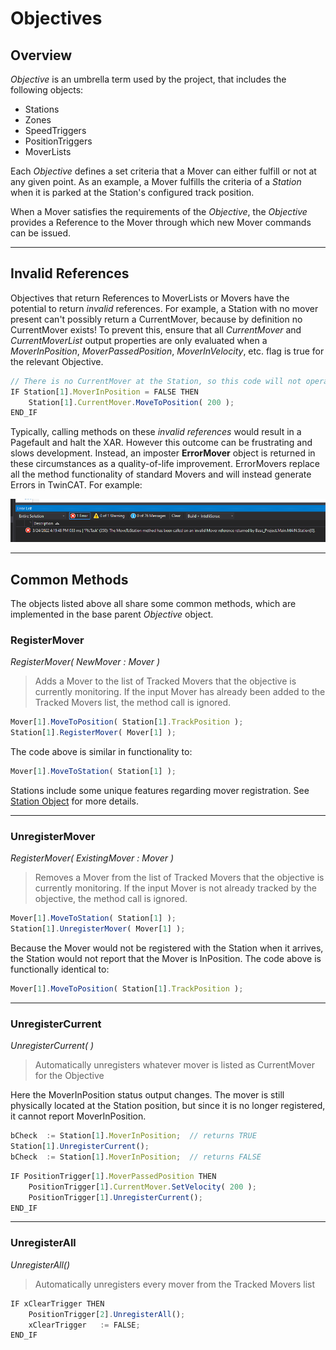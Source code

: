
# Objectives

## Overview

*Objective* is an umbrella term used by the project, that includes the following objects:

- Stations
- Zones
- SpeedTriggers
- PositionTriggers
- MoverLists

Each *Objective* defines a set criteria that a Mover can either fulfill or not at any given point. As an example, a Mover fulfills the criteria of a *Station* when it is parked at the Station's configured track position.

When a Mover satisfies the requirements of the *Objective*, the *Objective* provides a Reference to the Mover through which new Mover commands can be issued.

---

## Invalid References

Objectives that return References to MoverLists or Movers have the potential to return *invalid* references. For example, a Station with no mover present can't possibly return a CurrentMover, because by definition no CurrentMover exists! To prevent this, ensure that all *CurrentMover* and *CurrentMoverList* output properties are only evaluated when a *MoverInPosition*, *MoverPassedPosition*, *MoverInVelocity*, etc. flag is true for the relevant Objective.

```javascript
// There is no CurrentMover at the Station, so this code will not operate correctly!!
IF Station[1].MoverInPosition = FALSE THEN
	Station[1].CurrentMover.MoveToPosition( 200 );
END_IF
```

Typically, calling methods on these *invalid references* would result in a Pagefault and halt the XAR. However this outcome can be frustrating and slows development. Instead, an imposter **ErrorMover** object is returned in these circumstances as a quality-of-life improvement. ErrorMovers replace all the method functionality of standard Movers and will instead generate Errors in TwinCAT. For example:

![ErrorMover](../Images/PagefaultPrevention.png)

---

## Common Methods

The objects listed above all share some common methods, which are implemented in the base parent *Objective* object.

### RegisterMover

*RegisterMover( NewMover : Mover )*

> Adds a Mover to the list of Tracked Movers that the objective is currently monitoring. If the input Mover has already been added to the Tracked Movers list, the method call is ignored.

```javascript
Mover[1].MoveToPosition( Station[1].TrackPosition );
Station[1].RegisterMover( Mover[1] );
```

The code above is similar in functionality to:

```javascript
Mover[1].MoveToStation( Station[1] );
```

Stations include some unique features regarding mover registration. See [Station Object](Station.md) for more details.

---

### UnregisterMover

*RegisterMover( ExistingMover : Mover )*

> Removes a Mover from the list of Tracked Movers that the objective is currently monitoring. If the input Mover is not already tracked by the objective, the method call is ignored.

```javascript
Mover[1].MoveToStation( Station[1] );
Station[1].UnregisterMover( Mover[1] );
```

Because the Mover would not be registered with the Station when it arrives, the Station would not report that the Mover is InPosition. The code above is functionally identical to:

```javascript
Mover[1].MoveToPosition( Station[1].TrackPosition );
```

---

### UnregisterCurrent

*UnregisterCurrent( )*

> Automatically unregisters whatever mover is listed as CurrentMover for the Objective

Here the MoverInPosition status output changes. The mover is still physically located at the Station position, but since it is no longer registered, it cannot report MoverInPosition.

```javascript
bCheck	:= Station[1].MoverInPosition;	// returns TRUE
Station[1].UnregisterCurrent();
bCheck	:= Station[1].MoverInPosition;	// returns FALSE
```

```javascript
IF PositionTrigger[1].MoverPassedPosition THEN
	PositionTrigger[1].CurrentMover.SetVelocity( 200 );
	PositionTrigger[1].UnregisterCurrent();
END_IF
```

---

### UnregisterAll

*UnregisterAll()*

> Automatically unregisters every mover from the Tracked Movers list

```javascript
IF xClearTrigger THEN
	PositionTrigger[2].UnregisterAll();
	xClearTrigger	:= FALSE;
END_IF
```
